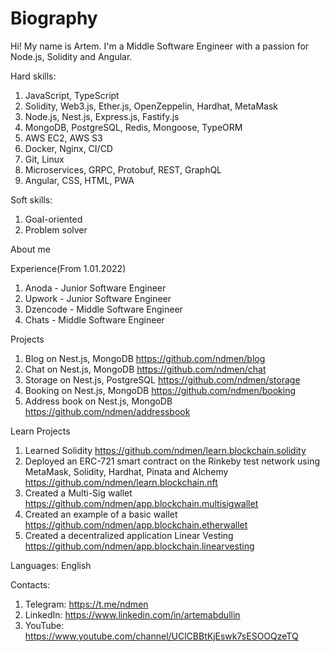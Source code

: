 # Biography

Hi!
My name is Artem.
I'm a Middle Software Engineer with a passion for Node.js, Solidity and Angular.

Hard skills:
1. JavaScript, TypeScript
2. Solidity, Web3.js, Ether.js, OpenZeppelin, Hardhat, MetaMask
3. Node.js, Nest.js, Express.js, Fastify.js
4. MongoDB, PostgreSQL, Redis, Mongoose, TypeORM
5. AWS EC2, AWS S3
6. Docker, Nginx, CI/CD
7. Git, Linux
8. Microservices, GRPC, Protobuf, REST, GraphQL
9. Angular, CSS, HTML, PWA

Soft skills:
1. Goal-oriented
2. Problem solver

About me

Experience(From 1.01.2022)
1. Anoda - Junior Software Engineer
2. Upwork - Junior Software Engineer
3. Dzencode - Middle Software Engineer
4. Chats - Middle Software Engineer

Projects
1. Blog on Nest.js, MongoDB https://github.com/ndmen/blog
2. Chat on Nest.js, MongoDB https://github.com/ndmen/chat
3. Storage on Nest.js, PostgreSQL https://github.com/ndmen/storage
4. Booking on Nest.js, MongoDB https://github.com/ndmen/booking
5. Address book on Nest.js, MongoDB https://github.com/ndmen/addressbook

Learn Projects
1. Learned Solidity https://github.com/ndmen/learn.blockchain.solidity
2. Deployed an ERC-721 smart contract on the Rinkeby test network using MetaMask, Solidity, Hardhat, Pinata and Alchemy https://github.com/ndmen/learn.blockchain.nft
3. Created a Multi-Sig wallet https://github.com/ndmen/app.blockchain.multisigwallet
4. Created an example of a basic wallet https://github.com/ndmen/app.blockchain.etherwallet
5. Created a decentralized application Linear Vesting https://github.com/ndmen/app.blockchain.linearvesting

Languages: English

Contacts:
1. Telegram: https://t.me/ndmen
2. LinkedIn: https://www.linkedin.com/in/artemabdullin
3. YouTube: https://www.youtube.com/channel/UClCBBtKjEswk7sESOOQzeTQ
